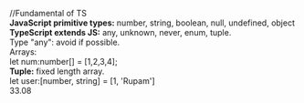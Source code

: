 //Fundamental of TS
<br>
<b>JavaScript primitive types:</b> number, string, boolean, null, undefined, object
<br>
<b>TypeScript extends JS:</b> any, unknown, never, enum, tuple.
<br>
Type "any": avoid if possible.
<br>
Arrays:<br>
let num:number[] = [1,2,3,4];
<br>
<b>Tuple:</b> fixed length array.
<br>
let user:[number, string] = [1, 'Rupam']
<br>
33.08